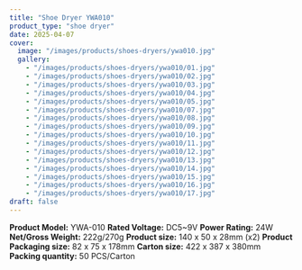 ```yaml
---
title: "Shoe Dryer YWA010"
product_type: "shoe dryer"
date: 2025-04-07
cover:
  image: "/images/products/shoes-dryers/ywa010.jpg"
  gallery:
    - "/images/products/shoes-dryers/ywa010/01.jpg"
    - "/images/products/shoes-dryers/ywa010/02.jpg"
    - "/images/products/shoes-dryers/ywa010/03.jpg"
    - "/images/products/shoes-dryers/ywa010/04.jpg"
    - "/images/products/shoes-dryers/ywa010/05.jpg"
    - "/images/products/shoes-dryers/ywa010/07.jpg"
    - "/images/products/shoes-dryers/ywa010/08.jpg"
    - "/images/products/shoes-dryers/ywa010/09.jpg"
    - "/images/products/shoes-dryers/ywa010/10.jpg"
    - "/images/products/shoes-dryers/ywa010/11.jpg"
    - "/images/products/shoes-dryers/ywa010/12.jpg"
    - "/images/products/shoes-dryers/ywa010/13.jpg"
    - "/images/products/shoes-dryers/ywa010/14.jpg"
    - "/images/products/shoes-dryers/ywa010/15.jpg"
    - "/images/products/shoes-dryers/ywa010/16.jpg"
    - "/images/products/shoes-dryers/ywa010/17.jpg"
draft: false
---
```

**Product Model:** YWA-010
**Rated Voltage:** DC5~9V
**Power Rating:** 24W
**Net/Gross Weight:** 222g/270g
**Product size:** 140 x 50 x 28mm (x2)
**Product Packaging size:** 82 x 75 x 178mm
**Carton size:** 422 x 387 x 380mm
**Packing quantity:** 50 PCS/Carton
